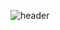 ![header](https://capsule-render.vercel.app/api?type=waving&color=auto&text=&animation=twinkling&height=200)